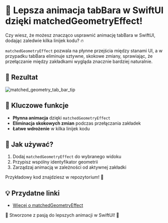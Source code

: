 # 🚀 Lepsza animacja tabBara w SwiftUI dzięki matchedGeometryEffect!

Czy wiesz, że możesz znacząco usprawnić animację tabBara w SwiftUI, dodając zaledwie kilka linijek kodu? 🔥

`matchedGeometryEffect` pozwala na płynne przejścia między stanami UI, a w przypadku tabBara eliminuje sztywne, skokowe zmiany, sprawiając, że przełączanie między zakładkami wygląda znacznie bardziej naturalnie.

## 🎥 Rezultat
![matched_geometry_tab_bar_tip](https://github.com/user-attachments/assets/e88974eb-ed30-4bfd-8558-b12a73085b3c)

## 📌 Kluczowe funkcje
- **Płynna animacja** dzięki `matchedGeometryEffect`
- **Eliminacja skokowych zmian** podczas przełączania zakładek
- **Łatwe wdrożenie** w kilka linijek kodu

## 📜 Jak używać?
1. Dodaj `matchedGeometryEffect` do wybranego widoku
2. Przypisz wspólny identyfikator geometrii
3. Zarządzaj animacją w zależności od aktywnej zakładki

Przykładowy kod znajdziesz w repozytorium! 🎯

## 💡 Przydatne linki
- [Więcej o matchedGeometryEffect](https://developer.apple.com/documentation/swiftui/view/matchedgeometryeffect(id:in:properties:anchor:issource:))

🔹 Stworzone z pasją do lepszych animacji w SwiftUI! 🚀

